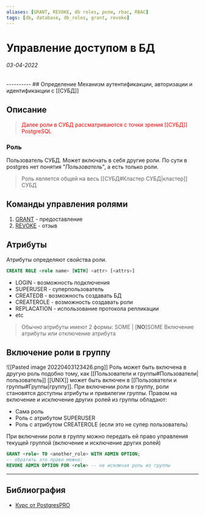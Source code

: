 ```yaml
---
aliases: [GRANT, REVOKE, db roles, роли, rbac, RBAC]
tags: [db, database, db_roles, grant, revoke]
---
```

# Управление доступом в БД
<h6>03-04-2022</h6>
----------
## Определение
Механизм аутентификакции, авторизации и идентификакции с [[СУБД]]

## Описание
> <span style='color: red'>Далее роли в СУБД рассматриваются с точки зрения [[СУБД]] PostgreSQL</span>

### Роль
Пользователь СУБД. Может включать в себя другие роли. По сути в postgres нет понятия "*Пользователь*", а есть только роли.

> Роль является общей на весь [[СУБД#Кластер СУБД|кластер]] СУБД

## Команды управления ролями
1. [GRANT](https://postgrespro.ru/docs/postgrespro/13/sql-grant) - предоставление
2. [REVOKE](https://postgrespro.ru/docs/postgrespro/13/sql-revoke) - отзыв

## Атрибуты
Атрибуты определяют свойства роли. 
```sql
CREATE ROLE <role name> [WITH] <attr> [<attrs>]
```
- LOGIN - возможность подключения
- SUPERUSER - суперпользователь
- CREATEDB - возможность создавать БД
- CREATEROLE - возможность создавать роли
- REPLACATION - использование протокола репликации
- etc
> Обычно атрибуты имеют 2 формы:
> SOME | \[**NO**\]SOME
> Включение атрибуты или отключение атрибута

## Включение роли в группу
![[Pasted image 20220403123426.png]]
Роль может быть включена в другую роль подобно тому, как [[Пользователи и группы#Пользователи|пользователь]] [[UNIX]] может быть включен в [[Пользователи и группы#Группы|группу]]. 
При включении роли в группу, роли становятся доступны атрибуты и привилегии группы.
Правом на включение и исключение других ролей из группы обладают:
- Сама роль
- Роль с атрибутом SUPERUSER
- Роль с атрибутом CREATEROLE (если это не супер пользователь)

При включении роли в группу можно передать ей право управления текущей группой (включение и исключение других ролей)
```sql
GRANT <role> TO <another_role> WITH ADMIN OPTION;
-- обратить это право можно:
REVOKE ADMIN OPTION FOR <role> -- не исключая роль из группы
```



---
## Библиография
- [Курс от PostgresPRO](https://edu.postgrespro.ru/dba1/dba1_13_access_roles.pdf)
